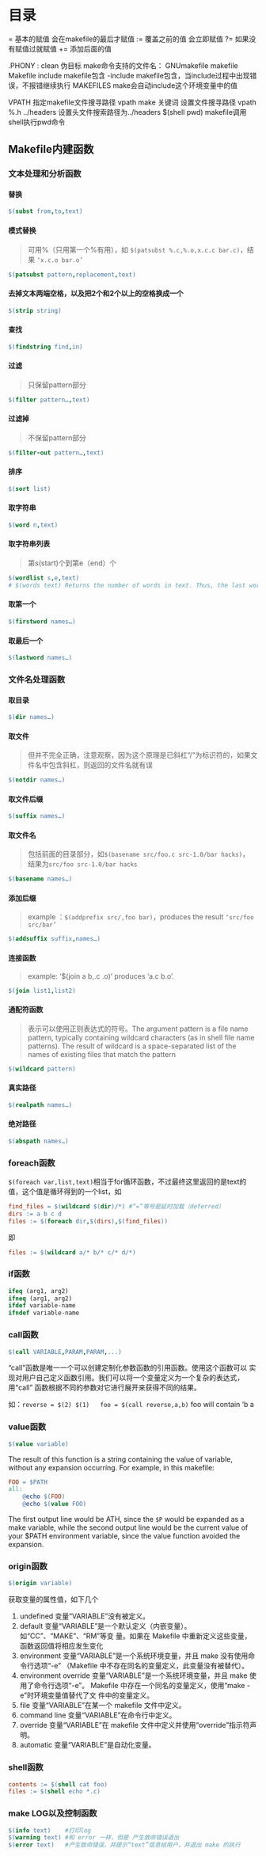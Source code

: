 # 目录

=   基本的赋值 会在makefile的最后才赋值
:=  覆盖之前的值 会立即赋值
?=  如果没有赋值过就赋值
+=  添加后面的值

.PHONY : clean  伪目标
make命令支持的文件名：  GNUmakefile makefile Makefile
include     makefile包含
-include    makefile包含，当include过程中出现错误，不报错继续执行
MAKEFILES   make会自动include这个环境变量中的值

VPATH       指定makefile文件搜寻路径
vpath       make 关键词 设置文件搜寻路径
vpath %.h ../headers    设置头文件搜索路径为../headers
$(shell pwd)    makefile调用shell执行pwd命令


## Makefile内建函数

### 文本处理和分析函数

#### 替换
```makefile
$(subst from,to,text)
```
#### 模式替换
> 可用%（只用第一个%有用），如 `$(patsubst %.c,%.o,x.c.c bar.c)`，结果 `‘x.c.o bar.o’`
```makefile
$(patsubst pattern,replacement,text) 
```
#### 去掉文本两端空格，以及把2个和2个以上的空格换成一个
```makefile
$(strip string) 
```
#### 查找
```makefile
$(findstring find,in)
```
#### 过滤
> 只保留pattern部分
```makefile
$(filter pattern…,text)
```
#### 过滤掉
> 不保留pattern部分
```makefile
$(filter-out pattern…,text)
```
#### 排序
```makefile
$(sort list)
```
#### 取字符串
```makefile
$(word n,text)
```
#### 取字符串列表
> 第s(start)个到第e（end）个
```makefile
$(wordlist s,e,text)
# $(words text) Returns the number of words in text. Thus, the last word of text is $(word $(words text),text).
```
#### 取第一个
```makefile
$(firstword names…)
```
#### 取最后一个
```makefile
$(lastword names…)
```
### 文件名处理函数
#### 取目录
```makefile
$(dir names…)
```
#### 取文件
> 但并不完全正确，注意观察，因为这个原理是已斜杠“/”为标识符的，如果文件名中包含斜杠，则返回的文件名就有误
```makefile
$(notdir names…)
```
#### 取文件后缀
```makefile
$(suffix names…)
```
#### 取文件名
> 包括前面的目录部分，如`$(basename src/foo.c src-1.0/bar hacks)`， 结果为`src/foo src-1.0/bar hacks`
```makefile
$(basename names…)
```
#### 添加后缀
> example ：`$(addprefix src/,foo bar)`，produces the result `‘src/foo src/bar’`
```makefile
$(addsuffix suffix,names…)
```
#### 连接函数
> example: ‘$(join a b,.c .o)’ produces ‘a.c b.o’.
```makefile
$(join list1,list2)
```
#### 通配符函数
> 表示可以使用正则表达式的符号。The argument pattern is a file name pattern, typically containing wildcard characters (as in shell file name patterns). The result of wildcard is a space-separated list of the names of existing files that match the pattern
```makefile
$(wildcard pattern)
```
#### 真实路径
```makefile
$(realpath names…)
```
#### 绝对路径
```makefile
$(abspath names…)
```

### foreach函数
`$(foreach var,list,text)`相当于for循环函数，不过最终这里返回的是text的值，这个值是循环得到的一个list，如
```makefile
find_files = $(wildcard $(dir)/*) #“=”等号是延时加载（deferred）
dirs := a b c d
files := $(foreach dir,$(dirs),$(find_files))
```
即
```makefile
files := $(wildcard a/* b/* c/* d/*)
```
 

### if函数
```makefile
ifeq (arg1, arg2)
ifneq (arg1, arg2)
ifdef variable-name
ifndef variable-name
```
### call函数
```makefile
$(call VARIABLE,PARAM,PARAM,...)
```
“call”函数是唯一一个可以创建定制化参数函数的引用函数。使用这个函数可以 实现对用户自己定义函数引用。我们可以将一个变量定义为一个复杂的表达式，用“call” 函数根据不同的参数对它进行展开来获得不同的结果。

如：`reverse = $(2) $(1)   foo = $(call reverse,a,b)`  foo will contain ‘b a

### value函数
```makefile
$(value variable)
```
The result of this function is a string containing the value of variable, without any expansion occurring. For example, in this makefile:
```makefile
FOO = $PATH
all:
    @echo $(FOO)
    @echo $(value FOO)
```
The first output line would be ATH, since the `$P` would be expanded as a make variable, while the second output line would be the current value of your $PATH environment variable, since the value function avoided the expansion.

 

### origin函数
```makefile
$(origin variable)
```
获取变量的属性值，如下几个
1. undefined 变量“VARIABLE”没有被定义。
2. default 变量“VARIABLE”是一个默认定义（内嵌变量）。如“CC”、“MAKE”、“RM”等变 量。如果在 Makefile 中重新定义这些变量，函数返回值将相应发生变化
3. environment 变量“VARIABLE”是一个系统环境变量，并且 make 没有使用命令行选项“-e” （Makefile 中不存在同名的变量定义，此变量没有被替代）。
4. environment override 变量“VARIABLE”是一个系统环境变量，并且 make 使用了命令行选项“-e”。 Makefile 中存在一个同名的变量定义，使用“make -e”时环境变量值替代了文 件中的变量定义。
5. file 变量“VARIABLE”在某一个 makefile 文件中定义。
6. command line 变量“VARIABLE”在命令行中定义。
7. override 变量“VARIABLE”在 makefile 文件中定义并使用“override”指示符声明。
8. automatic 变量“VARIABLE”是自动化变量。
### shell函数
```makefile
contents := $(shell cat foo)
files := $(shell echo *.c)
```
### make LOG以及控制函数
```makefile
$(info text)    #打印log
$(warning text) #和 error 一样，但是 产生致命错误退出
$(error text)   #产生致命错误，并提示“text”信息给用户，并退出 make 的执行
```
